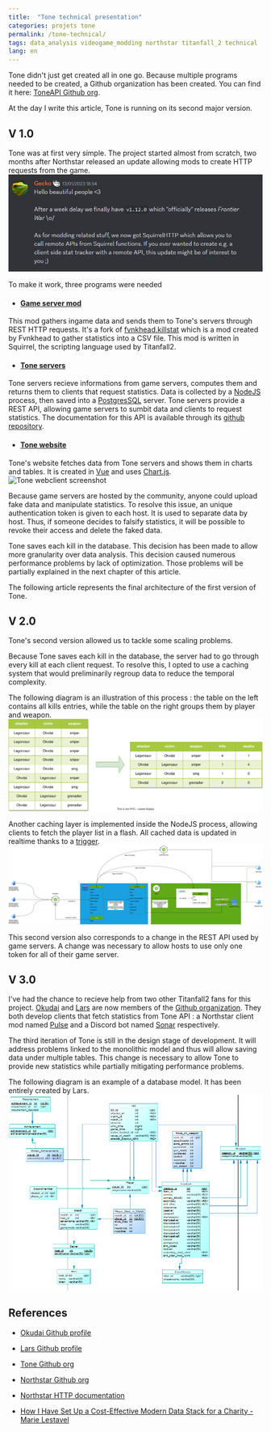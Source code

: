 ```yaml
---
title:  "Tone technical presentation"
categories: projets tone
permalink: /tone-technical/
tags: data_analysis videogame_modding northstar titanfall_2 technical
lang: en
---
```

Tone didn't just get created all in one go. Because multiple programs needed to be created, a Github organization has been created. You can find it here:  [ToneAPI Github org][Github].

At the day I write this article, Tone is running on its second major version.
## V 1.0
Tone was at first very simple. The project started almost from scratch, two months after Northstar released an update allowing mods to create HTTP requests from the game.
![Northstar update announcement](/assets/images/Northstar%20HTTP%20announcement.png)

To make it work, three programs were needed
* #### [Game server mod][Tone_servermod]
This mod gathers ingame data and sends them to Tone's servers through REST HTTP requests.
It's a fork of [fvnkhead.killstat][fvnkhead.killstat] which is a mod created by Fvnkhead to gather statistics into a CSV file.
This mod is written in Squirrel, the scripting language used by Titanfall2.

* #### [Tone servers][Tone_backend]
Tone servers recieve informations from game servers, computes them and returns them to clients that request statistics.
Data is collected by a [NodeJS][NodeJS] process, then saved into a [PostgresSQL][Postgres] server.
Tone servers provide a REST API, allowing game servers to sumbit data and clients to request statistics. The documentation for this API is available through its [github repository][Tone_backend].

* #### [Tone website][Tone_webclient]
Tone's website fetches data from Tone servers and shows them in charts and tables.
It is created in [Vue][VueJS] and uses [Chart.js][ChartJS].
![Tone webclient screenshot][Tone_og]

Because game servers are hosted by the community, anyone could upload fake data and manipulate statistics.
To resolve this issue, an unique authentication token is given to each host. It is used to separate data by host. Thus, if someone decides to falsify statistics, it will be possible to revoke their access and delete the faked data.

Tone saves each kill in the database. This decision has been made to allow more granularity over data analysis.
This decision caused numerous performance problems by lack of optimization. Those problems will be partially explained in the next chapter of this article.

The following article represents the final architecture of the first version of Tone.
<object style="max-width:100%" data="{{site.baseurl}}/assets/images/diagram-tone-v1-en.svg" type="image/svg+xml" class="mailicon"></object>


## V 2.0
Tone's second version allowed us to tackle some scaling problems.

Because Tone saves each kill in the database, the server had to go through every kill at each client request. 
To resolve this, I opted to use a caching system that would preliminarily regroup data to reduce the temporal complexity.

The following diagram is an illustration of this process : the table on the left contains all kills entries, while the table on the right groups them by player and weapon.
![Tone v2 diagram](/assets/images/tone-v2-caching.svg)

Another caching layer is implemented inside the NodeJS process, allowing clients to fetch the player list in a flash.
All cached data is updated in realtime thanks to a [trigger][Postgres_trigger].
![Tone v2 diagram](/assets/images/diagram-tone-v2-en.png)

This second version also corresponds to a change in the REST API used by game servers. A change was necessary to allow hosts to use only one token for all of their game server.

## V 3.0
I've had the chance to recieve help from two other Titanfall2 fans for this project. [Okudai][Okvdai] and [Lars][Lars] are now members of the [Github organization][Github].
They both develop clients that fetch statistics from Tone API : a Northstar client mod named [Pulse] and a Discord bot named [Sonar] respectively.

The third iteration of Tone is still in the design stage of development. It will address problems linked to the monolithic model and thus will allow saving data under multiple tables. This change is necessary to allow Tone to provide new statistics while partially mitigating performance problems.

The following diagram is an example of a database model. It has been entirely created by Lars.
![Tone v3 diagram](/assets/images/Tone-v3-model.png)

## References
- [Okudai Github profile][Okvdai]
- [Lars Github profile][Lars]
- [Tone Github org](https://github.com/ToneAPI)
- [Northstar Github org](https://github.com/R2Northstar)
- [Northstar HTTP documentation](https://r2northstar.readthedocs.io/en/latest/reference/northstar/httprequests.html)

- [How I Have Set Up a Cost-Effective Modern Data Stack for a Charity - Marie Lestavel](https://medium.com/@marielestavel/how-i-have-set-up-a-cost-effective-modern-data-stack-for-a-charity-3fe7e7c9162)

[Github]: https://github.com/ToneAPI
[fvnkhead.killstat]: https://github.com/fvnkhead/fvnkhead.killstat
[Tone_servermod]: https://github.com/ToneAPI/ToneAPI_servermod
[Tone_backend]: https://github.com/ToneAPI/ToneAPI_backend
[Tone_webclient]: https://github.com/ToneAPI/ToneAPI_webclient
[Pulse]: https://github.com/ToneAPI/pulse
[Sonar]: https://github.com/ToneAPI/Sonar
[Tone_og]: https://toneapi.github.io/ToneAPI_webclient/og_image.png
[VueJS]: https://vuejs.org/
[ChartJS]: https://www.chartjs.org/
[NodeJS]: https://nodejs.org/en
[Postgres]: https://www.postgresql.org/
[Postgres_trigger]: https://www.postgresql.org/docs/current/sql-createtrigger.html
[Okvdai]: https://github.com/okvdai
[Lars]: https://github.com/iiLarsH